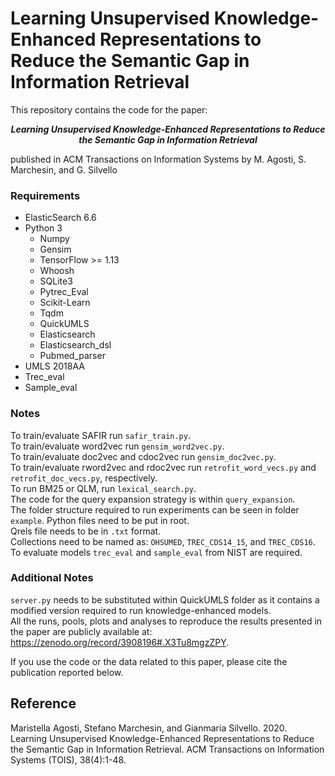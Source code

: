 # Learning Unsupervised Knowledge-Enhanced Representations to Reduce the Semantic Gap in Information Retrieval

This repository contains the code for the paper: 
<p align="center">
<b><i>Learning Unsupervised Knowledge-Enhanced Representations to Reduce the Semantic Gap in Information Retrieval</i></b>
 </p>
published in ACM Transactions on Information Systems by M. Agosti, S. Marchesin, and G. Silvello

### Requirements

- ElasticSearch 6.6
- Python 3
  - Numpy
  - Gensim
  - TensorFlow >= 1.13
  - Whoosh
  - SQLite3
  - Pytrec_Eval
  - Scikit-Learn
  - Tqdm
  - QuickUMLS
  - Elasticsearch
  - Elasticsearch_dsl
  - Pubmed_parser
- UMLS 2018AA
- Trec_eval
- Sample_eval

### Notes 
To train/evaluate SAFIR run ``safir_train.py``.  
To train/evaluate word2vec run ``gensim_word2vec.py``.  
To train/evaluate doc2vec and cdoc2vec run ``gensim_doc2vec.py``.  
To train/evaluate rword2vec and rdoc2vec run ``retrofit_word_vecs.py`` and ``retrofit_doc_vecs.py``, respectively.  
To run BM25 or QLM, run ``lexical_search.py``.  
The code for the query expansion strategy is within ``query_expansion``.  
The folder structure required to run experiments can be seen in folder ``example``. Python files need to be put in root.  
Qrels file needs to be in ``.txt`` format.  
Collections need to be named as: ``OHSUMED``, ``TREC_CDS14_15``, and ``TREC_CDS16``.  
To evaluate models ``trec_eval`` and ``sample_eval`` from NIST are required.  


### Additional Notes
``server.py`` needs to be substituted within QuickUMLS folder as it contains a modified version required to run knowledge-enhanced models.  
All the runs, pools, plots and analyses to reproduce the results presented in the paper are publicly available at: https://zenodo.org/record/3908196#.X3Tu8mgzZPY.

If you use the code or the data related to this paper, please cite the publication reported below.

## Reference
Maristella Agosti, Stefano Marchesin, and Gianmaria Silvello. 2020. Learning Unsupervised Knowledge-Enhanced Representations to Reduce the Semantic Gap in Information Retrieval. ACM Transactions on Information Systems (TOIS), 38(4):1-48.
